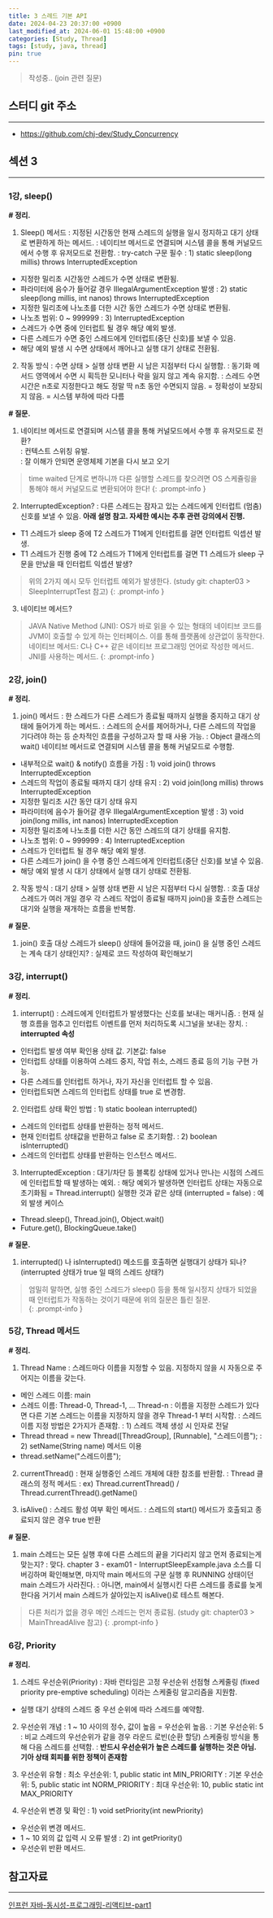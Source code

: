 ```yaml
---
title: 3 스레드 기본 API
date: 2024-04-23 20:37:00 +0900
last_modified_at: 2024-06-01 15:48:00 +0900
categories: [Study, Thread]
tags: [study, java, thread]
pin: true
---
```


> 작성중.. (join 관련 질문)

## 스터디 git 주소
<hr/>

- <https://github.com/chj-dev/Study_Concurrency>


## 섹션 3
<hr/>

### 1강, sleep()

**# 정리.**

1. Sleep() 메서드
: 지정된 시간동안 현재 스레드의 실행을 일시 정지하고 대기 상태로 변환하게 하는 메서드.
: 네이티브 메서드로 연결되며 시스템 콜을 통해 커널모드에서 수행 후 유저모드로 전환함.
: try-catch 구문 필수
: 1) static sleep(long millis) throws InterruptedException   
- 지정한 밀리초 시간동안 스레드가 수면 상태로 변환됨.   
- 파라미터에 음수가 들어갈 경우 IllegalArgumentException 발생
: 2) static sleep(long millis, int nanos) throws InterruptedException   
- 지정한 밀리초에 나노초를 더한 시간 동안 스레드가 수면 상태로 변환됨.   
- 나노초 범위: 0 ~ 999999
: 3) InterruptedException   
- 스레드가 수면 중에 인터럽트 될 경우 해당 예외 발생.   
- 다른 스레드가 수면 중인 스레드에게 인터럽트(중단 신호)를 보낼 수 있음.   
- 해당 예외 발생 시 수면 상태에서 깨어나고 실행 대기 상태로 전환됨.

2. 작동 방식
: 수면 상태 > 실행 상태 변환 시 남은 지점부터 다시 실행함.
: 동기화 메서드 영역에서 수면 시 획득한 모니터나 락을 잃지 않고 계속 유지함.
: 스레드 수면 시간은 n초로 지정한다고 해도 정말 딱 n초 동안 수면되지 않음. = 정확성이 보장되지 않음. = 시스템 부하에 따라 다름

**# 질문.**

1. 네이티브 메서드로 연결되며 시스템 콜을 통해 커널모드에서 수행 후 유저모드로 전환?  
: 컨텍스트 스위칭 유발.  
: 잘 이해가 안되면 운영체제 기본을 다시 보고 오기

> time waited 단계로 변하니까 다른 실행할 스레드를 찾으려면 OS 스케쥴링을 통해야 해서 커널모드로 변환되어야 한다!
{: .prompt-info }

2. InterruptedException?
:  다른 스레드는 잠자고 있는 스레드에게 인터럽트 (멈춤) 신호를 보낼 수 있음. **아래 설명 참고. 자세한 예시는 추후 관련 강의에서 진행.**  
- T1 스레드가 sleep 중에 T2 스레드가 T1에게 인터럽트를 걸면 인터럽트 익셉션 발생.  
- T1 스레드가 진행 중에 T2 스레드가 T1에게 인터럽트를 걸면 T1 스레드가 sleep 구문을 만났을 때 인터럽트 익셉션 발생?

> 위의 2가지 예시 모두 인터럽트 예외가 발생한다. (study git: chapter03 > SleepInterruptTest 참고)
{: .prompt-info }

3. 네이티브 메서드?

> JAVA Native Method (JNI): OS가 바로 읽을 수 있는 형태의 네이티브 코드를 JVM이 호출할 수 있게 하는 인터페이스. 이를 통해 플랫폼에 상관없이 동작한다.   
> 네이티브 메서드: C나 C++ 같은 네이티브 프로그래밍 언어로 작성한 메서드. JNI를 사용하는 메서드.
{: .prompt-info }


### 2강, join()

**# 정리.**

1. join() 메서드
: 한 스레드가 다른 스레드가 종료될 때까지 실행을 중지하고 대기 상태에 들어가게 하는 메서드.
: 스레드의 순서를 제어하거나, 다른 스레드의 작업을 기다려야 하는 등 순차적인 흐름을 구성하고자 할 때 사용 가능.
: Object 클래스의 wait() 네이티브 메서드로 연결되며 시스템 콜을 통해 커널모드로 수행함.   
- 내부적으로 wait() & notify() 흐름을 가짐
: 1) void join() throws InterruptedException   
- 스레드의 작업이 종료될 때까지 대기 상태 유지
: 2) void join(long millis) throws InterruptedException   
- 지정한 밀리초 시간 동안 대기 상태 유지   
- 파라미터에 음수가 들어갈 경우 IllegalArgumentException 발생
: 3) void join(long millis, int nanos) InterruptedException   
- 지정한 밀리초에 나노초를 더한 시간 동안 스레드의 대기 상태를 유지함.   
- 나노초 범위: 0 ~ 999999
: 4) InterruptedException   
- 스레드가 인터럽트 될 경우 해당 예외 발생.   
- 다른 스레드가 join() 을 수행 중인 스레드에게 인터럽트(중단 신호)를 보낼 수 있음.   
- 해당 예외 발생 시 대기 상태에서 실행 대기 상태로 전환됨.

2. 작동 방식
: 대기 상태 > 실행 상태 변환 시 남은 지점부터 다시 실행함.
: 호출 대상 스레드가 여러 개일 경우 각 스레드 작업이 종료될 때까지 join()을 호출한 스레드는 대기와 실행을 재개하는 흐름을 반복함.


**# 질문.**

1. join() 호출 대상 스레드가 sleep() 상태에 들어갔을 때, join() 을 실행 중인 스레드는 계속 대기 상태인지?
: 실제로 코드 작성하여 확인해보기


### 3강, interrupt()

**# 정리.**

1. interrupt()
: 스레드에게 인터럽트가 발생했다는 신호를 보내는 매커니즘.
: 현재 실행 흐름을 멈추고 인터럽트 이벤트를 먼저 처리하도록 시그널을 보내는 장치.
: **interrupted 속성**   
- 인터럽트 발생 여부 확인용 상태 값. 기본값: false   
- 인터럽트 상태를 이용하여 스레드 중지, 작업 취소, 스레드 종료 등의 기능 구현 가능.   
- 다른 스레드를 인터럽트 하거나, 자기 자신을 인터럽트 할 수 있음.   
- 인터럽트되면 스레드의 인터럽트 상태를 true 로 변경함.

2. 인터럽트 상태 확인 방법
: 1) static boolean interrupted()   
- 스레드의 인터럽트 상태를 반환하는 정적 메서드.   
- 현재 인터럽트 상태값을 반환하고 false 로 초기화함.
: 2) boolean isInterrupted()   
- 스레드의 인터럽트 상태를 반환하는 인스턴스 메서드.

3. InterruptedException
: 대기/차단 등 블록킹 상태에 있거나 만나는 시점의 스레드에 인터럽트할 때 발생하는 예외.
: 해당 예외가 발생하면 인터럽트 상태는 자동으로 초기화됨 = Thread.interrupt() 실행한 것과 같은 상태 (interrupted = false)
: 예외 발생 케이스   
- Thread.sleep(), Thread.join(), Object.wait()   
- Future.get(), BlockingQueue.take()

**# 질문.**

1. interrupted() 나 isInterrupted() 메소드를 호출하면 실행대기 상태가 되나? (interrupted 상태가 true 일 때의 스레드 상태?)

> 엄밀히 말하면, 실행 중인 스레드가 sleep() 등을 통해 일시정지 상태가 되었을 때 인터럽트가 작동하는 것이기 때문에 위의 질문은 틀린 질문.   
{: .prompt-info }


### 5강, Thread 메서드

**# 정리.**

1. Thread Name
: 스레드마다 이름을 지정할 수 있음. 지정하지 않을 시 자동으로 주어지는 이름을 갖는다.   
- 메인 스레드 이름: main
- 스레드 이름: Thread-0, Thread-1, ... Thread-n
: 이름을 지정한 스레드가 있다면 다른 기본 스레드는 이름을 지정하지 않을 경우 Thread-1 부터 시작함.
: 스레드 이름 지정 방법은 2가지가 존재함.
: 1) 스레드 객체 생성 시 인자로 전달   
- Thread thread = new Thread([ThreadGroup], [Runnable], "스레드이름");
: 2) setName(String name) 메서드 이용   
- thread.setName("스레드이름");

2. currentThread()
: 현재 실행중인 스레드 개체에 대한 참조를 반환함.
: Thread 클래스의 정적 메서드
: ex) Thread.currentThread() / Thread.currentThread().getName()

3. isAlive()
: 스레드 활성 여부 확인 메서드.
: 스레드의 start() 메서드가 호출되고 종료되지 않은 경우 true 반환

**# 질문.**

1. main 스레드는 모든 실행 후에 다른 스레드의 끝을 기다리지 않고 먼저 종료되는게 맞는지?
   : 맞다. chapter 3 - exam01 - InterruptSleepExample.java 소스를 디버깅하며 확인해보면,
   마지막 main 메서드의 구문 실행 후 RUNNING 상태이던 main 스레드가 사라진다.
   : 아니면, main에서 실행시킨 다른 스레드를 종료를 늦게 한다음 거기서 main 스레드가 살아있는지 isAlive()로 테스트 해본다.

> 다른 처리가 없을 경우 메인 스레드는 먼저 종료됨. (study git: chapter03 > MainThreadAlive 참고)
{: .prompt-info }


### 6강, Priority

**# 정리.**

1. 스레드 우선순위(Priority)
: 자바 런타임은 고정 우선순위 선점형 스케줄링 (fixed priority pre-emptive scheduling) 이라는 스케줄링 알고리즘을 지원함.   
- 실행 대기 상태의 스레드 중 우선 순위에 따라 스레드를 예약함.

2. 우선순위 개념
: 1 ~ 10 사이의 정수, 값이 높음 = 우선순위 높음.
: 기본 우선순위: 5
: 비교 스레드의 우선순위가 같을 경우 라운드 로빈(순환 할당) 스케줄링 방식을 통해 다음 스레드를 선택함.
: **반드시 우선순위가 높은 스레드를 실행하는 것은 아님. 기아 상태 회피를 위한 정책이 존재함**

3. 우선순위 유형
: 최소 우선순위: 1, public static int MIN_PRIORITY
: 기본 우선순위: 5, public static int NORM_PRIORITY
: 최대 우선순위: 10, public static int MAX_PRIORITY

4. 우선순위 변경 및 확인
: 1) void setPriority(int newPriority)   
- 우선순위 변경 메서드.   
- 1 ~ 10 외의 값 입력 시 오류 발생
: 2) int getPriority()   
- 우선순위 반환 메서드.


## 참고자료
<hr />

[인프런 자바-동시성-프로그래밍-리액티브-part1](https://www.inflearn.com/course/%EC%9E%90%EB%B0%94-%EB%8F%99%EC%8B%9C%EC%84%B1-%ED%94%84%EB%A1%9C%EA%B7%B8%EB%9E%98%EB%B0%8D-%EB%A6%AC%EC%95%A1%ED%8B%B0%EB%B8%8C-part1/dashboard)
